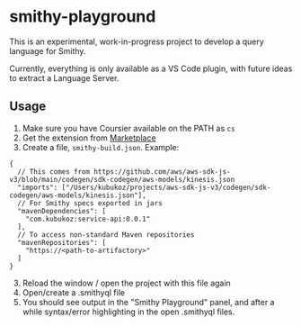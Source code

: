 # smithy-playground

This is an experimental, work-in-progress project to develop a query language for Smithy.

Currently, everything is only available as a VS Code plugin, with future ideas to extract a Language Server.

## Usage

1. Make sure you have Coursier available on the PATH as `cs`
2. Get the extension from [Marketplace](https://marketplace.visualstudio.com/items?itemName=kubukoz.smithy-playground)
3. Create a file, `smithy-build.json`. Example:

```jsonc
{
  // This comes from https://github.com/aws/aws-sdk-js-v3/blob/main/codegen/sdk-codegen/aws-models/kinesis.json
  "imports": ["/Users/kubukoz/projects/aws-sdk-js-v3/codegen/sdk-codegen/aws-models/kinesis.json"],
  // For Smithy specs exported in jars
  "mavenDependencies": [
    "com.kubukoz:service-api:0.0.1"
  ],
  // To access non-standard Maven repositories
  "mavenRepositories": [
    "https://<path-to-artifactory>"
  ]
}
```

3. Reload the window / open the project with this file again
4. Open/create a .smithyql file
5. You should see output in the "Smithy Playground" panel, and after a while syntax/error highlighting in the open .smithyql files.
